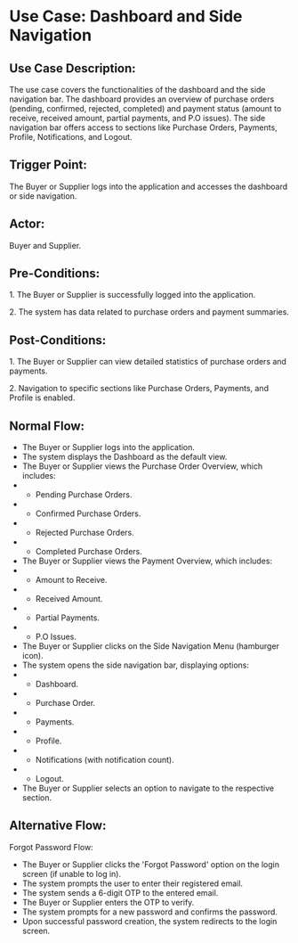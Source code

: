 ﻿# **Use Case: Dashboard and Side Navigation**
## **Use Case Description:**
The use case covers the functionalities of the dashboard and the side navigation bar. The dashboard provides an overview of purchase orders (pending, confirmed, rejected, completed) and payment status (amount to receive, received amount, partial payments, and P.O issues). The side navigation bar offers access to sections like Purchase Orders, Payments, Profile, Notifications, and Logout.
## **Trigger Point:**
The Buyer or Supplier logs into the application and accesses the dashboard or side navigation.
## **Actor:**
Buyer and Supplier.
## **Pre-Conditions:**
1\. The Buyer or Supplier is successfully logged into the application.

2\. The system has data related to purchase orders and payment summaries.
## **Post-Conditions:**
1\. The Buyer or Supplier can view detailed statistics of purchase orders and payments.

2\. Navigation to specific sections like Purchase Orders, Payments, and Profile is enabled.
## **Normal Flow:**
- The Buyer or Supplier logs into the application.
- The system displays the Dashboard as the default view.
- The Buyer or Supplier views the Purchase Order Overview, which includes:
- - Pending Purchase Orders.
- - Confirmed Purchase Orders.
- - Rejected Purchase Orders.
- - Completed Purchase Orders.
- The Buyer or Supplier views the Payment Overview, which includes:
- - Amount to Receive.
- - Received Amount.
- - Partial Payments.
- - P.O Issues.
- The Buyer or Supplier clicks on the Side Navigation Menu (hamburger icon).
- The system opens the side navigation bar, displaying options:
- - Dashboard.
- - Purchase Order.
- - Payments.
- - Profile.
- - Notifications (with notification count).
- - Logout.
- The Buyer or Supplier selects an option to navigate to the respective section.
## **Alternative Flow:**
Forgot Password Flow:

- The Buyer or Supplier clicks the 'Forgot Password' option on the login screen (if unable to log in).
- The system prompts the user to enter their registered email.
- The system sends a 6-digit OTP to the entered email.
- The Buyer or Supplier enters the OTP to verify.
- The system prompts for a new password and confirms the password.
- Upon successful password creation, the system redirects to the login screen.
